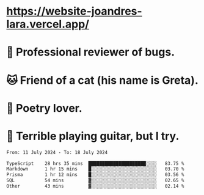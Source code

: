 # https://website-joandres-lara.vercel.app/
# 🐛 Professional reviewer of bugs.
# 🐱 Friend of a cat (his name is Greta).
# 📜 Poetry lover.
# 🎸 Terrible playing guitar, but I try.

<!--START_SECTION:waka-->

```txt
From: 11 July 2024 - To: 18 July 2024

TypeScript    28 hrs 35 mins  █████████████████████░░░░   83.75 %
Markdown      1 hr 15 mins    █░░░░░░░░░░░░░░░░░░░░░░░░   03.70 %
Prisma        1 hr 12 mins    █░░░░░░░░░░░░░░░░░░░░░░░░   03.56 %
SQL           54 mins         ▓░░░░░░░░░░░░░░░░░░░░░░░░   02.65 %
Other         43 mins         ▓░░░░░░░░░░░░░░░░░░░░░░░░   02.14 %
```

<!--END_SECTION:waka-->
